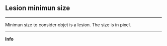 ## Lesion minimun size

***

Minimun size to consider objet is a lesion. The size is in pixel.

***
**Info**
